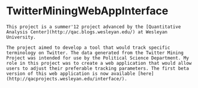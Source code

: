 # TwitterMiningWebAppInterface


    This project is a summer'12 project advanced by the [Quantitative Analysis Center](http://qac.blogs.wesleyan.edu/) at Wesleyan University.

    The project aimed to develop a tool that would track specific terminology on Twitter. The data generated from the Twitter Mining Project was intended for use by the Political Science Department. My role in this project was to create a web application that would allow users to adjust their preferable tracking parameters. The first beta version of this web application is now available [here](http://qacprojects.wesleyan.edu/interface/).


